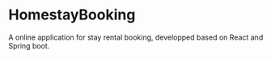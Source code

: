 # HomestayBooking
A online application for stay rental booking, developped based on React and Spring boot.
